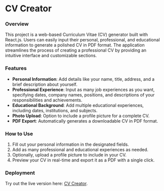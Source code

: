 # CV Creator

### Overview

This project is a web-based Curriculum Vitae (CV) generator built with React.js. Users can easily input their personal, professional, and educational information to generate a polished CV in PDF format. The application streamlines the process of creating a professional CV by providing an intuitive interface and customizable sections.

### Features

- **Personal Information**: Add details like your name, title, address, and a brief description about yourself.
- **Professional Experience**: Input as many job experiences as you want, specifying dates, company names, positions, and descriptions of your responsibilities and achievements.
- **Educational Background**: Add multiple educational experiences, including dates, institutions, and subjects.
- **Photo Upload**: Option to include a profile picture for a complete CV.
- **PDF Export**: Automatically generates a downloadable CV in PDF format.

### How to Use

1. Fill out your personal information in the designated fields.
2. Add as many professional and educational experiences as needed.
3. Optionally, upload a profile picture to include in your CV.
4. Preview your CV in real-time and export it as a PDF with a single click.

### Deployment

Try out the live version here: [CV Creator](https://cantarinog.github.io/cv-creator/).
